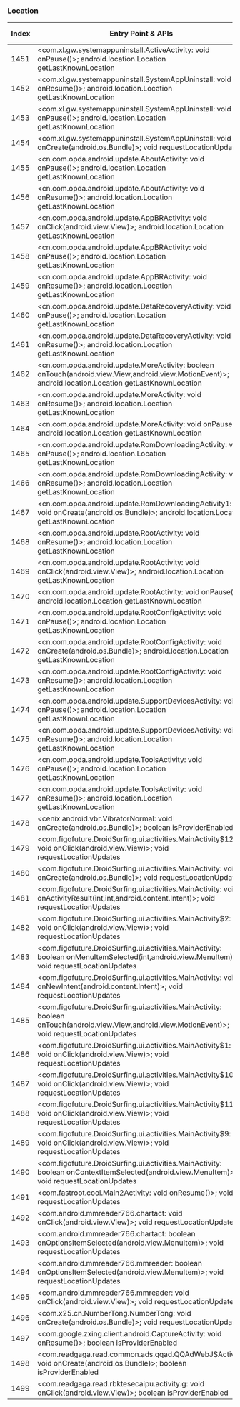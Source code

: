 ### Location
| Index | Entry Point & APIs | Screen shot | Resource id | Label |
| ------------- | ------------- | ------------- |-------------|-------------|
| 1451 | <com.xl.gw.systemappuninstall.ActiveActivity: void onPause()>; android.location.Location getLastKnownLocation | ![](D:\COSMOS\output\py\Drebin\VirusShare_Android_20130506\VirusShare_b4f43e557f25e090b82cf76594f5c942\com.xl.gw.systemappuninstall.ActiveActivity.png) |  | |
| 1452 | <com.xl.gw.systemappuninstall.SystemAppUninstall: void onResume()>; android.location.Location getLastKnownLocation | ![](D:\COSMOS\output\py\Drebin\VirusShare_Android_20130506\VirusShare_b4f43e557f25e090b82cf76594f5c942\com.xl.gw.systemappuninstall.SystemAppUninstall.png) |  | |
| 1453 | <com.xl.gw.systemappuninstall.SystemAppUninstall: void onPause()>; android.location.Location getLastKnownLocation | ![](D:\COSMOS\output\py\Drebin\VirusShare_Android_20130506\VirusShare_b4f43e557f25e090b82cf76594f5c942\com.xl.gw.systemappuninstall.SystemAppUninstall.png) |  | |
| 1454 | <com.xl.gw.systemappuninstall.SystemAppUninstall: void onCreate(android.os.Bundle)>; void requestLocationUpdates | ![](D:\COSMOS\output\py\Drebin\VirusShare_Android_20130506\VirusShare_b4f43e557f25e090b82cf76594f5c942\com.xl.gw.systemappuninstall.SystemAppUninstall.png) |  | |
| 1455 | <cn.com.opda.android.update.AboutActivity: void onPause()>; android.location.Location getLastKnownLocation | ![](D:\COSMOS\output\py\Drebin\VirusShare_Android_20130506\VirusShare_cad08837bfc50eb56a256c11e0680767\cn.com.opda.android.update.AboutActivity.png) |  | |
| 1456 | <cn.com.opda.android.update.AboutActivity: void onResume()>; android.location.Location getLastKnownLocation | ![](D:\COSMOS\output\py\Drebin\VirusShare_Android_20130506\VirusShare_cad08837bfc50eb56a256c11e0680767\cn.com.opda.android.update.AboutActivity.png) |  | |
| 1457 | <cn.com.opda.android.update.AppBRActivity: void onClick(android.view.View)>; android.location.Location getLastKnownLocation | ![](D:\COSMOS\output\py\Drebin\VirusShare_Android_20130506\VirusShare_cad08837bfc50eb56a256c11e0680767\cn.com.opda.android.update.AppBRActivity.png) |  | |
| 1458 | <cn.com.opda.android.update.AppBRActivity: void onPause()>; android.location.Location getLastKnownLocation | ![](D:\COSMOS\output\py\Drebin\VirusShare_Android_20130506\VirusShare_cad08837bfc50eb56a256c11e0680767\cn.com.opda.android.update.AppBRActivity.png) |  | |
| 1459 | <cn.com.opda.android.update.AppBRActivity: void onResume()>; android.location.Location getLastKnownLocation | ![](D:\COSMOS\output\py\Drebin\VirusShare_Android_20130506\VirusShare_cad08837bfc50eb56a256c11e0680767\cn.com.opda.android.update.AppBRActivity.png) |  | |
| 1460 | <cn.com.opda.android.update.DataRecoveryActivity: void onPause()>; android.location.Location getLastKnownLocation | ![](D:\COSMOS\output\py\Drebin\VirusShare_Android_20130506\VirusShare_cad08837bfc50eb56a256c11e0680767\cn.com.opda.android.update.DataRecoveryActivity.png) |  | |
| 1461 | <cn.com.opda.android.update.DataRecoveryActivity: void onResume()>; android.location.Location getLastKnownLocation | ![](D:\COSMOS\output\py\Drebin\VirusShare_Android_20130506\VirusShare_cad08837bfc50eb56a256c11e0680767\cn.com.opda.android.update.DataRecoveryActivity.png) |  | |
| 1462 | <cn.com.opda.android.update.MoreActivity: boolean onTouch(android.view.View,android.view.MotionEvent)>; android.location.Location getLastKnownLocation | ![](D:\COSMOS\output\py\Drebin\VirusShare_Android_20130506\VirusShare_8b273ffff005f4279c8ef6da8c39b290\cn.com.opda.android.update.MoreActivity.png) |  | |
| 1463 | <cn.com.opda.android.update.MoreActivity: void onResume()>; android.location.Location getLastKnownLocation | ![](D:\COSMOS\output\py\Drebin\VirusShare_Android_20130506\VirusShare_8b273ffff005f4279c8ef6da8c39b290\cn.com.opda.android.update.MoreActivity.png) |  | |
| 1464 | <cn.com.opda.android.update.MoreActivity: void onPause()>; android.location.Location getLastKnownLocation | ![](D:\COSMOS\output\py\Drebin\VirusShare_Android_20130506\VirusShare_8b273ffff005f4279c8ef6da8c39b290\cn.com.opda.android.update.MoreActivity.png) |  | |
| 1465 | <cn.com.opda.android.update.RomDownloadingActivity: void onPause()>; android.location.Location getLastKnownLocation | ![](D:\COSMOS\output\py\Drebin\VirusShare_Android_20130506\VirusShare_cad08837bfc50eb56a256c11e0680767\cn.com.opda.android.update.RomDownloadingActivity.png) |  | |
| 1466 | <cn.com.opda.android.update.RomDownloadingActivity: void onResume()>; android.location.Location getLastKnownLocation | ![](D:\COSMOS\output\py\Drebin\VirusShare_Android_20130506\VirusShare_cad08837bfc50eb56a256c11e0680767\cn.com.opda.android.update.RomDownloadingActivity.png) |  | |
| 1467 | <cn.com.opda.android.update.RomDownloadingActivity1: void onCreate(android.os.Bundle)>; android.location.Location getLastKnownLocation | ![](D:\COSMOS\output\py\Drebin\VirusShare_Android_20130506\VirusShare_4ba887cc4ac08496dff94b6c6a6f2d30\cn.com.opda.android.update.RomDownloadingActivity1.png) |  | |
| 1468 | <cn.com.opda.android.update.RootActivity: void onResume()>; android.location.Location getLastKnownLocation | ![](D:\COSMOS\output\py\Drebin\VirusShare_Android_20130506\VirusShare_cad08837bfc50eb56a256c11e0680767\cn.com.opda.android.update.RootActivity.png) |  | |
| 1469 | <cn.com.opda.android.update.RootActivity: void onClick(android.view.View)>; android.location.Location getLastKnownLocation | ![](D:\COSMOS\output\py\Drebin\VirusShare_Android_20130506\VirusShare_cad08837bfc50eb56a256c11e0680767\cn.com.opda.android.update.RootActivity.png) |  | |
| 1470 | <cn.com.opda.android.update.RootActivity: void onPause()>; android.location.Location getLastKnownLocation | ![](D:\COSMOS\output\py\Drebin\VirusShare_Android_20130506\VirusShare_cad08837bfc50eb56a256c11e0680767\cn.com.opda.android.update.RootActivity.png) |  | |
| 1471 | <cn.com.opda.android.update.RootConfigActivity: void onPause()>; android.location.Location getLastKnownLocation | ![](D:\COSMOS\output\py\Drebin\VirusShare_Android_20130506\VirusShare_cad08837bfc50eb56a256c11e0680767\cn.com.opda.android.update.RootConfigActivity.png) |  | |
| 1472 | <cn.com.opda.android.update.RootConfigActivity: void onCreate(android.os.Bundle)>; android.location.Location getLastKnownLocation | ![](D:\COSMOS\output\py\Drebin\VirusShare_Android_20130506\VirusShare_cad08837bfc50eb56a256c11e0680767\cn.com.opda.android.update.RootConfigActivity.png) |  | |
| 1473 | <cn.com.opda.android.update.RootConfigActivity: void onResume()>; android.location.Location getLastKnownLocation | ![](D:\COSMOS\output\py\Drebin\VirusShare_Android_20130506\VirusShare_cad08837bfc50eb56a256c11e0680767\cn.com.opda.android.update.RootConfigActivity.png) |  | |
| 1474 | <cn.com.opda.android.update.SupportDevicesActivity: void onPause()>; android.location.Location getLastKnownLocation | ![](D:\COSMOS\output\py\Drebin\VirusShare_Android_20130506\VirusShare_cad08837bfc50eb56a256c11e0680767\cn.com.opda.android.update.SupportDevicesActivity.png) |  | |
| 1475 | <cn.com.opda.android.update.SupportDevicesActivity: void onResume()>; android.location.Location getLastKnownLocation | ![](D:\COSMOS\output\py\Drebin\VirusShare_Android_20130506\VirusShare_cad08837bfc50eb56a256c11e0680767\cn.com.opda.android.update.SupportDevicesActivity.png) |  | |
| 1476 | <cn.com.opda.android.update.ToolsActivity: void onPause()>; android.location.Location getLastKnownLocation | ![](D:\COSMOS\output\py\Drebin\VirusShare_Android_20130506\VirusShare_cad08837bfc50eb56a256c11e0680767\cn.com.opda.android.update.ToolsActivity.png) |  | |
| 1477 | <cn.com.opda.android.update.ToolsActivity: void onResume()>; android.location.Location getLastKnownLocation | ![](D:\COSMOS\output\py\Drebin\VirusShare_Android_20130506\VirusShare_cad08837bfc50eb56a256c11e0680767\cn.com.opda.android.update.ToolsActivity.png) |  | |
| 1478 | <cenix.android.vbr.VibratorNormal: void onCreate(android.os.Bundle)>; boolean isProviderEnabled | ![](D:\COSMOS\output\py\Drebin\VirusShare_Android_20130506\VirusShare_4ba9e7846f9b431ec5e94c7c43015a75\cenix.android.vbr.VibratorNormal.png) |  | |
| 1479 | <com.figofuture.DroidSurfing.ui.activities.MainActivity$12: void onClick(android.view.View)>; void requestLocationUpdates | ![](D:\COSMOS\output\py\Drebin\VirusShare_Android_20130506\VirusShare_4baeb0faa716fbc2e6a337c1d0c6ddb0\com.figofuture.DroidSurfing.ui.activities.MainActivity.png) |  | |
| 1480 | <com.figofuture.DroidSurfing.ui.activities.MainActivity: void onCreate(android.os.Bundle)>; void requestLocationUpdates | ![](D:\COSMOS\output\py\Drebin\VirusShare_Android_20130506\VirusShare_4baeb0faa716fbc2e6a337c1d0c6ddb0\com.figofuture.DroidSurfing.ui.activities.MainActivity.png) |  | |
| 1481 | <com.figofuture.DroidSurfing.ui.activities.MainActivity: void onActivityResult(int,int,android.content.Intent)>; void requestLocationUpdates | ![](D:\COSMOS\output\py\Drebin\VirusShare_Android_20130506\VirusShare_4baeb0faa716fbc2e6a337c1d0c6ddb0\com.figofuture.DroidSurfing.ui.activities.MainActivity.png) |  | |
| 1482 | <com.figofuture.DroidSurfing.ui.activities.MainActivity$2: void onClick(android.view.View)>; void requestLocationUpdates | ![](D:\COSMOS\output\py\Drebin\VirusShare_Android_20130506\VirusShare_4baeb0faa716fbc2e6a337c1d0c6ddb0\com.figofuture.DroidSurfing.ui.activities.MainActivity.png) |  | |
| 1483 | <com.figofuture.DroidSurfing.ui.activities.MainActivity: boolean onMenuItemSelected(int,android.view.MenuItem)>; void requestLocationUpdates | ![](D:\COSMOS\output\py\Drebin\VirusShare_Android_20130506\VirusShare_4baeb0faa716fbc2e6a337c1d0c6ddb0\com.figofuture.DroidSurfing.ui.activities.MainActivity.png) |  | |
| 1484 | <com.figofuture.DroidSurfing.ui.activities.MainActivity: void onNewIntent(android.content.Intent)>; void requestLocationUpdates | ![](D:\COSMOS\output\py\Drebin\VirusShare_Android_20130506\VirusShare_4baeb0faa716fbc2e6a337c1d0c6ddb0\com.figofuture.DroidSurfing.ui.activities.MainActivity.png) |  | |
| 1485 | <com.figofuture.DroidSurfing.ui.activities.MainActivity: boolean onTouch(android.view.View,android.view.MotionEvent)>; void requestLocationUpdates | ![](D:\COSMOS\output\py\Drebin\VirusShare_Android_20130506\VirusShare_4baeb0faa716fbc2e6a337c1d0c6ddb0\com.figofuture.DroidSurfing.ui.activities.MainActivity.png) |  | |
| 1486 | <com.figofuture.DroidSurfing.ui.activities.MainActivity$1: void onClick(android.view.View)>; void requestLocationUpdates | ![](D:\COSMOS\output\py\Drebin\VirusShare_Android_20130506\VirusShare_4baeb0faa716fbc2e6a337c1d0c6ddb0\com.figofuture.DroidSurfing.ui.activities.MainActivity.png) |  | |
| 1487 | <com.figofuture.DroidSurfing.ui.activities.MainActivity$10: void onClick(android.view.View)>; void requestLocationUpdates | ![](D:\COSMOS\output\py\Drebin\VirusShare_Android_20130506\VirusShare_4baeb0faa716fbc2e6a337c1d0c6ddb0\com.figofuture.DroidSurfing.ui.activities.MainActivity.png) |  | |
| 1488 | <com.figofuture.DroidSurfing.ui.activities.MainActivity$11: void onClick(android.view.View)>; void requestLocationUpdates | ![](D:\COSMOS\output\py\Drebin\VirusShare_Android_20130506\VirusShare_4baeb0faa716fbc2e6a337c1d0c6ddb0\com.figofuture.DroidSurfing.ui.activities.MainActivity.png) |  | |
| 1489 | <com.figofuture.DroidSurfing.ui.activities.MainActivity$9: void onClick(android.view.View)>; void requestLocationUpdates | ![](D:\COSMOS\output\py\Drebin\VirusShare_Android_20130506\VirusShare_4baeb0faa716fbc2e6a337c1d0c6ddb0\com.figofuture.DroidSurfing.ui.activities.MainActivity.png) |  | |
| 1490 | <com.figofuture.DroidSurfing.ui.activities.MainActivity: boolean onContextItemSelected(android.view.MenuItem)>; void requestLocationUpdates | ![](D:\COSMOS\output\py\Drebin\VirusShare_Android_20130506\VirusShare_4baeb0faa716fbc2e6a337c1d0c6ddb0\com.figofuture.DroidSurfing.ui.activities.MainActivity.png) |  | |
| 1491 | <com.fastroot.cool.Main2Activity: void onResume()>; void requestLocationUpdates | ![](D:\COSMOS\output\py\Drebin\VirusShare_Android_20130506\VirusShare_4bde125de005e2d4d358df5db52e051a\com.fastroot.cool.Main2Activity.png) |  | |
| 1492 | <com.android.mmreader766.chartact: void onClick(android.view.View)>; void requestLocationUpdates | ![](D:\COSMOS\output\py\Drebin\VirusShare_Android_20130506\VirusShare_4c20af10f1eec407a12f41be8314bdf7\com.android.mmreader766.chartact.png) |  | |
| 1493 | <com.android.mmreader766.chartact: boolean onOptionsItemSelected(android.view.MenuItem)>; void requestLocationUpdates | ![](D:\COSMOS\output\py\Drebin\VirusShare_Android_20130506\VirusShare_4c20af10f1eec407a12f41be8314bdf7\com.android.mmreader766.chartact.png) |  | |
| 1494 | <com.android.mmreader766.mmreader: boolean onOptionsItemSelected(android.view.MenuItem)>; void requestLocationUpdates | ![](D:\COSMOS\output\py\Drebin\VirusShare_Android_20130506\VirusShare_4c20af10f1eec407a12f41be8314bdf7\com.android.mmreader766.mmreader.png) |  | |
| 1495 | <com.android.mmreader766.mmreader: void onClick(android.view.View)>; void requestLocationUpdates | ![](D:\COSMOS\output\py\Drebin\VirusShare_Android_20130506\VirusShare_4c20af10f1eec407a12f41be8314bdf7\com.android.mmreader766.mmreader.png) |  | |
| 1496 | <com.x25.cn.NumberTong.NumberTong: void onCreate(android.os.Bundle)>; void requestLocationUpdates | ![](D:\COSMOS\output\py\Drebin\VirusShare_Android_20130506\VirusShare_4c944782253e2c3227391722d066a151\com.x25.cn.NumberTong.NumberTong.png) |  | |
| 1497 | <com.google.zxing.client.android.CaptureActivity: void onResume()>; boolean isProviderEnabled | ![](D:\COSMOS\output\py\Drebin\VirusShare_Android_20130506\VirusShare_796a0eee9be79778141ac34d9eef4538\com.google.zxing.client.android.CaptureActivity.png) |  | |
| 1498 | <com.readgaga.read.common.ads.qqad.QQAdWebJSActivity: void onCreate(android.os.Bundle)>; boolean isProviderEnabled | ![](D:\COSMOS\output\py\Drebin\VirusShare_Android_20130506\VirusShare_796a0eee9be79778141ac34d9eef4538\com.readgaga.read.common.ads.qqad.QQAdWebJSActivity.png) |  | |
| 1499 | <com.readgaga.read.rbktesecaipu.activity.g: void onClick(android.view.View)>; boolean isProviderEnabled | ![](D:\COSMOS\output\py\Drebin\VirusShare_Android_20130506\VirusShare_4c9f50a3027addea3a33958639c85315\com.readgaga.read.rbktesecaipu.activity.GetRidOfAdActivity.png) |  | |
